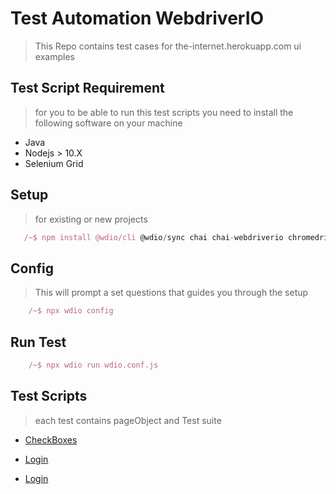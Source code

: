 
# Test Automation WebdriverIO

> This Repo contains test cases for the-internet.herokuapp.com ui examples

## Test Script Requirement
> for you to be able to run this test scripts you need to install the following software on your machine

* Java
* Nodejs > 10.X
* Selenium Grid

## Setup
> for existing or new projects

```js
   /~$ npm install @wdio/cli @wdio/sync chai chai-webdriverio chromedriver
```

## Config
> This will prompt a set questions that guides you through the setup
```js
    /~$ npx wdio config
```

## Run Test 
```js
    /~$ npx wdio run wdio.conf.js
```

## Test Scripts
> each test contains pageObject and Test suite

* [CheckBoxes](/tests/Nodejs/WebDriverIO/CheckBoxes/)

* [Login](/tests/Nodejs/WebDriverIO/Login/)

* [Login](/tests/Nodejs/WebDriverIO/KeyPresses/)

